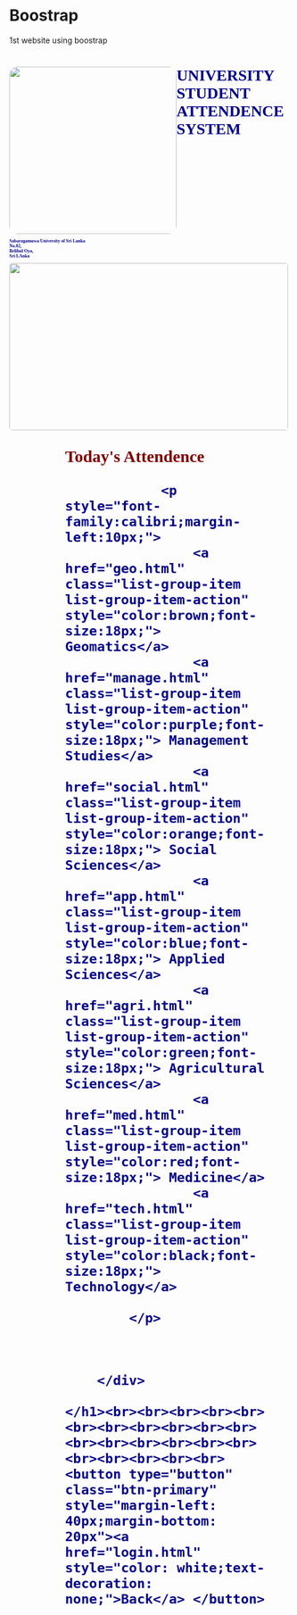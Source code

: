 # Boostrap
1st website using boostrap

<!DOCTYPE html>
<html lang="en-US">
<head>
	<title>Universiy Student Attendence System</title>
	<link rel="stylesheet" href="https://maxcdn.bootstrapcdn.com/bootstrap/4.3.1/css/bootstrap.min.css">
  	<script src="https://ajax.googleapis.com/ajax/libs/jquery/3.3.1/jquery.min.js"></script>
  	<script src="https://cdnjs.cloudflare.com/ajax/libs/popper.js/1.14.7/umd/popper.min.js"></script>
  	<script src="https://maxcdn.bootstrapcdn.com/bootstrap/4.3.1/js/bootstrap.min.js"></script>
</head>
<body>
	<h1 style="color: darkblue;font-family: calibri;"><div style="float: left;"><img src="images/sabra.png" width="300" style="border-radius: 15px;"></div>
	<div>UNIVERSITY STUDENT ATTENDENCE SYSTEM<br></div>
		<div style="float: left;"><p style="font-size: 8px;">Sabaragamuwa University of Sri Lanka<br>No.02,<br>
		Belihul Oya,<br>Sri LAnka</p>
		<img class="img-thumbnail" src="images/a.jpg" height="300" width="500" style="border-radius: 5px;margin-right: 30px;"></div>
		<div class="jumbotron" style="float: left;padding-left: 100px;padding-right: 120px;">
			<p style="text-decoration:  none; font-size: 30px; 
			color: maroon;">Today's Attendence</p>
			
				<p  style="font-family:calibri;margin-left:10px;">
					<a href="geo.html" class="list-group-item list-group-item-action" style="color:brown;font-size:18px;"> Geomatics</a>
					<a href="manage.html" class="list-group-item list-group-item-action" style="color:purple;font-size:18px;"> Management Studies</a>
					<a href="social.html" class="list-group-item list-group-item-action" style="color:orange;font-size:18px;"> Social Sciences</a>
					<a href="app.html" class="list-group-item list-group-item-action" style="color:blue;font-size:18px;"> Applied Sciences</a>
					<a href="agri.html" class="list-group-item list-group-item-action" style="color:green;font-size:18px;"> Agricultural Sciences</a>
					<a href="med.html" class="list-group-item list-group-item-action" style="color:red;font-size:18px;"> Medicine</a>
					<a href="tech.html" class="list-group-item list-group-item-action" style="color:black;font-size:18px;"> Technology</a>
			
			</p>
		
			
			
		</div>

	</h1><br><br><br><br><br><br><br><br><br><br><br><br><br><br><br><br><br><br><br><br><br><br>
	<button type="button" class="btn-primary" style="margin-left: 40px;margin-bottom: 20px"><a href="login.html" style="color: white;text-decoration: none;">Back</a> </button>
</body>
</html>
